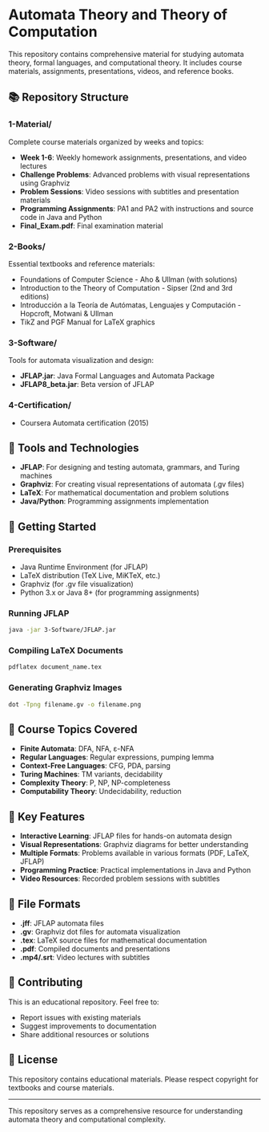 # Automata Theory and Theory of Computation

This repository contains comprehensive material for studying automata theory, formal languages, and computational theory. It includes course materials, assignments, presentations, videos, and reference books.

## 📚 Repository Structure

### 1-Material/

Complete course materials organized by weeks and topics:

- **Week 1-6**: Weekly homework assignments, presentations, and video lectures
- **Challenge Problems**: Advanced problems with visual representations using Graphviz
- **Problem Sessions**: Video sessions with subtitles and presentation materials
- **Programming Assignments**: PA1 and PA2 with instructions and source code in Java and Python
- **Final_Exam.pdf**: Final examination material

### 2-Books/

Essential textbooks and reference materials:

- Foundations of Computer Science - Aho & Ullman (with solutions)
- Introduction to the Theory of Computation - Sipser (2nd and 3rd editions)
- Introducción a la Teoría de Autómatas, Lenguajes y Computación - Hopcroft, Motwani & Ullman
- TikZ and PGF Manual for LaTeX graphics

### 3-Software/

Tools for automata visualization and design:

- **JFLAP.jar**: Java Formal Languages and Automata Package
- **JFLAP8_beta.jar**: Beta version of JFLAP

### 4-Certification/

- Coursera Automata certification (2015)

## 🔧 Tools and Technologies

- **JFLAP**: For designing and testing automata, grammars, and Turing machines
- **Graphviz**: For creating visual representations of automata (.gv files)
- **LaTeX**: For mathematical documentation and problem solutions
- **Java/Python**: Programming assignments implementation

## 🚀 Getting Started

### Prerequisites

- Java Runtime Environment (for JFLAP)
- LaTeX distribution (TeX Live, MiKTeX, etc.)
- Graphviz (for .gv file visualization)
- Python 3.x or Java 8+ (for programming assignments)

### Running JFLAP

```bash
java -jar 3-Software/JFLAP.jar
```

### Compiling LaTeX Documents

```bash
pdflatex document_name.tex
```

### Generating Graphviz Images

```bash
dot -Tpng filename.gv -o filename.png
```

## 📖 Course Topics Covered

- **Finite Automata**: DFA, NFA, ε-NFA
- **Regular Languages**: Regular expressions, pumping lemma
- **Context-Free Languages**: CFG, PDA, parsing
- **Turing Machines**: TM variants, decidability
- **Complexity Theory**: P, NP, NP-completeness
- **Computability Theory**: Undecidability, reduction

## 🎯 Key Features

- **Interactive Learning**: JFLAP files for hands-on automata design
- **Visual Representations**: Graphviz diagrams for better understanding
- **Multiple Formats**: Problems available in various formats (PDF, LaTeX, JFLAP)
- **Programming Practice**: Practical implementations in Java and Python
- **Video Resources**: Recorded problem sessions with subtitles

## 📝 File Formats

- **.jff**: JFLAP automata files
- **.gv**: Graphviz dot files for automata visualization
- **.tex**: LaTeX source files for mathematical documentation
- **.pdf**: Compiled documents and presentations
- **.mp4/.srt**: Video lectures with subtitles

## 🤝 Contributing

This is an educational repository. Feel free to:

- Report issues with existing materials
- Suggest improvements to documentation
- Share additional resources or solutions

## 📄 License

This repository contains educational materials. Please respect copyright for textbooks and course materials.

---

This repository serves as a comprehensive resource for understanding automata theory and computational complexity.
